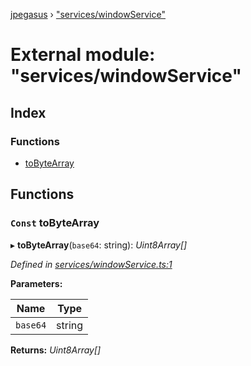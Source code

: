 [jpegasus](../README.md) › ["services/windowService"](_services_windowservice_.md)

# External module: "services/windowService"

## Index

### Functions

* [toByteArray](_services_windowservice_.md#markdown-header-const-tobytearray)

## Functions

### `Const` toByteArray

▸ **toByteArray**(`base64`: string): *Uint8Array[]*

*Defined in [services/windowService.ts:1](https://github.com/TonyBrobston/jpegasus/blob/4f5d651/src/services/windowService.ts#L1)*

**Parameters:**

Name | Type |
------ | ------ |
`base64` | string |

**Returns:** *Uint8Array[]*
